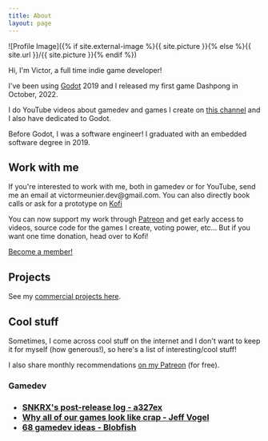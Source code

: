```yaml
---
title: About
layout: page
---
```

![Profile Image]({% if site.external-image %}{{ site.picture }}{% else %}{{ site.url }}/{{ site.picture }}{% endif %})

<p>Hi, I'm Victor, a full time indie game developer!</p>

<p>I've been using <a href="https://godotengine.org/">Godot</a> 2019 and I released my first game Dashpong in October, 2022.</p>

<p>I do YouTube videos about gamedev and games I create on <a href="https://www.youtube.com/@MrEliptik">this channel</a> and I also have  dedicated to Godot.</p>

<p>Before Godot, I was a software engineer! I graduated with an embedded software degree in 2019.</p>

<h2>Work with me</h2>

<p>If you're interested to work with me, both in gamedev or for YouTube, send me an email at victormeunier.dev@gmail.com. You can also directly book calls or ask for a prototype on <a href="https://ko-fi.com/mreliptik/commissions">Kofi</a></p>

<p>You can now support my work through <a href="https://patreon.com/MrEliptik">Patreon</a> and get early access to videos, source code for the games I create, voting power, etc... But if you want one time donation, head over to Kofi!</p>

<a href="https://www.patreon.com/bePatron?u=89061947" data-patreon-widget-type="become-patron-button">Become a member!</a><script async src="https://c6.patreon.com/becomePatronButton.bundle.js"></script>

<script type='text/javascript' src='https://storage.ko-fi.com/cdn/widget/Widget_2.js'></script><script type='text/javascript'>kofiwidget2.init('Support me on Ko-fi', '#36d1bc', 'H2H23ODS7');kofiwidget2.draw();</script> 


<h2>Projects</h2>

See my [commercial projects here](https://mreliptik.dev/projects/).

<!-- <ul>
	<li><a href="https://store.steampowered.com/app/1729250/Dashpong/">Dashpong (my first commercial release)</a></li>
	<li><a href="https://www.udemy.com/course/learn-how-to-make-a-game-juicy-in-godot-4/?referralCode=1652C74B848551E05DAE">Godot 4 course about game juice</a></li>
	<li><a href="https://mreliptik.itch.io/">itch.io page (game jams, small games)</a></li>
	<li><a href="https://github.com/MrEliptik/godot_experiments">Godot experiments</a></li>
	<li><a href="https://www.youtube.com/@MrEliptik">Gamedev channel</a></li>
	<li><a href="https://www.youtube.com/@mrelipteach">Godot channel</a></li>
</ul> -->

<h2>Cool stuff</h2>

Sometimes, I come across cool stuff on the internet and I don't want to keep it for myself (how generous!), so here's a list of interesting/cool stuff!

I also share monthly recommendations [on my Patreon](https://www.patreon.com/collection/414948) (for free).

<h3>Gamedev<h3>
<ul>
	<li><a href="https://a327ex.com/posts/snkrx_log/">SNKRX's post-release log - a327ex</a></li>
	<li><a href="http://jeff-vogel.blogspot.com/2019/08/why-all-of-our-games-look-like-crap.html">Why all of our games look like crap - Jeff Vogel</a></li>
	<li><a href="https://www.blobfish.dev/69-gamedev-ideas/">68 gamedev ideas - Blobfish</a></li>
</ul>
